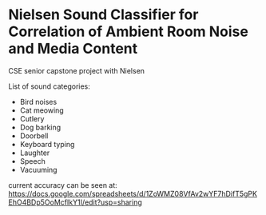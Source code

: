 # Nielsen Sound Classifier for Correlation of Ambient Room Noise and Media Content
CSE senior capstone project with Nielsen

List of sound categories:
- Bird noises
- Cat meowing
- Cutlery
- Dog barking
- Doorbell
- Keyboard typing
- Laughter
- Speech
- Vacuuming

current accuracy can be seen at: https://docs.google.com/spreadsheets/d/1ZoWMZ08VfAv2wYF7hDifT5gPKEhO4BDp5OoMcfIkY1I/edit?usp=sharing
